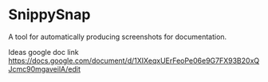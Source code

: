 # SnippySnap
A tool for automatically producing screenshots for documentation.

Ideas google doc link https://docs.google.com/document/d/1XIXeqxUErFeoPe06e9G7FX93B20xQJcmc90mgaveilA/edit

